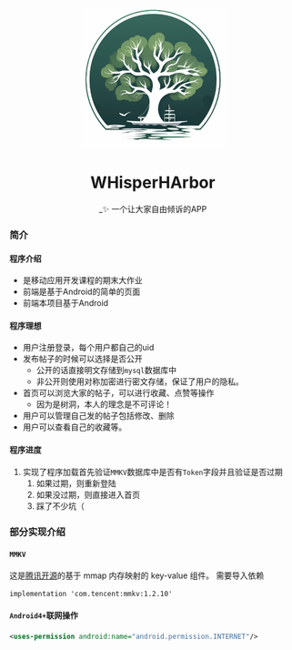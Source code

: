 <div align="center">
<img src="app/src/main/res/drawable/logo.png" width="50%" />

# WHisperHArbor
_✨ 一个让大家自由倾诉的APP
</div>

### 简介
#### 程序介绍
- 是移动应用开发课程的期末大作业
- 前端是基于Android的简单的页面
- 前端本项目基于Android

#### 程序理想
- 用户注册登录，每个用户都自己的uid
- 发布帖子的时候可以选择是否公开
    - 公开的话直接明文存储到`mysql`数据库中
    - 非公开则使用对称加密进行密文存储，保证了用户的隐私。
- 首页可以浏览大家的帖子，可以进行收藏、点赞等操作
    - 因为是树洞，本人的理念是不可评论！
- 用户可以管理自己发的帖子包括修改、删除
- 用户可以查看自己的收藏等。

#### 程序进度
1. 实现了程序加载首先验证`MMKV`数据库中是否有`Token`字段并且验证是否过期
   1. 如果过期，则重新登陆
   2. 如果没过期，则直接进入首页
   3. 踩了不少坑（

### 部分实现介绍
#### `MMKV`
这是[腾讯开源](https://github.com/Tencent/MMKV)的基于 mmap 内存映射的 key-value 组件。
需要导入依赖
```xml
implementation 'com.tencent:mmkv:1.2.10'
```
#### `Android4+`联网操作
```xml
<uses-permission android:name="android.permission.INTERNET"/>
```